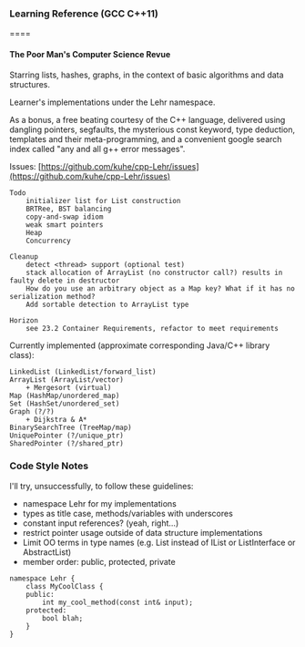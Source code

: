 ### Learning Reference (GCC C++11)

====

#### The Poor Man's Computer Science Revue

Starring lists, hashes, graphs, in the context
of basic algorithms and data structures.

Learner's implementations under the Lehr namespace.

As a bonus, a free beating courtesy of the C++ language, delivered using
dangling pointers, segfaults, the mysterious const keyword, type deduction,
templates and their meta-programming, and a convenient google search index called "any and all g++ error messages".


Issues: [https://github.com/kuhe/cpp-Lehr/issues](https://github.com/kuhe/cpp-Lehr/issues)

    Todo
        initializer list for List construction
        BRTRee, BST balancing
        copy-and-swap idiom
        weak smart pointers
        Heap
        Concurrency

    Cleanup
        detect <thread> support (optional test)
        stack allocation of ArrayList (no constructor call?) results in faulty delete in destructor
        How do you use an arbitrary object as a Map key? What if it has no serialization method?
        Add sortable detection to ArrayList type

    Horizon
        see 23.2 Container Requirements, refactor to meet requirements


Currently implemented (approximate corresponding Java/C++ library class):

    LinkedList (LinkedList/forward_list)
    ArrayList (ArrayList/vector)
        + Mergesort (virtual)
    Map (HashMap/unordered_map)
    Set (HashSet/unordered_set)
    Graph (?/?)
        + Dijkstra & A*
    BinarySearchTree (TreeMap/map)
    UniquePointer (?/unique_ptr)
    SharedPointer (?/shared_ptr)


### Code Style Notes

I'll try, unsuccessfully, to follow these guidelines:
- namespace Lehr for my implementations
- types as title case, methods/variables with underscores
- constant input references? (yeah, right...)
- restrict pointer usage outside of data structure implementations
- Limit OO terms in type names (e.g. List instead of IList or ListInterface or AbstractList)
- member order: public, protected, private

````
namespace Lehr {
    class MyCoolClass {
    public:
        int my_cool_method(const int& input);
    protected:
        bool blah;
    }
}
````
